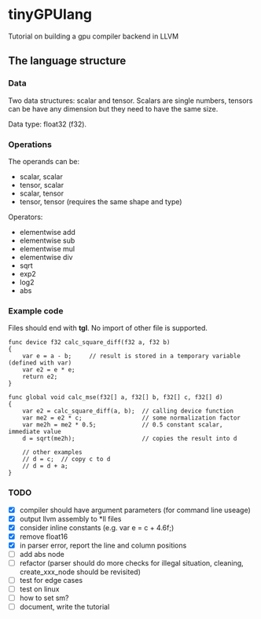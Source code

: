 # tinyGPUlang

Tutorial on building a gpu compiler backend in LLVM

## The language structure

### Data

Two data structures: scalar and tensor.
Scalars are single numbers, tensors can be have any dimension
but they need to have the same size.

Data type: float32 (f32).

### Operations

The operands can be:
* scalar, scalar
* tensor, scalar
* scalar, tensor
* tensor, tensor (requires the same shape and type)

Operators:
* elementwise add
* elementwise sub
* elementwise mul
* elementwise div
* sqrt
* exp2
* log2
* abs

### Example code

Files should end with **tgl**. No import of other file is supported.

```
func device f32 calc_square_diff(f32 a, f32 b)
{
    var e = a - b;     // result is stored in a temporary variable (defined with var)
    var e2 = e * e;
    return e2;   
}

func global void calc_mse(f32[] a, f32[] b, f32[] c, f32[] d)
{
    var e2 = calc_square_diff(a, b);  // calling device function
    var me2 = e2 * c;                 // some normalization factor
    var me2h = me2 * 0.5;             // 0.5 constant scalar, immediate value
    d = sqrt(me2h);                   // copies the result into d

    // other examples
    // d = c;  // copy c to d
    // d = d + a;
}
```

### TODO

- [x] compiler should have argument parameters (for command line useage)
- [x] output llvm assembly to *ll files
- [x] consider inline constants (e.g. var e = c + 4.6f;)
- [x] remove float16
- [x] in parser error, report the line and column positions
- [ ] add abs node
- [ ] refactor (parser should do more checks for illegal situation, cleaning, create_xxx_node should be revisited)
- [ ] test for edge cases
- [ ] test on linux
- [ ] how to set sm?
- [ ] document, write the tutorial
